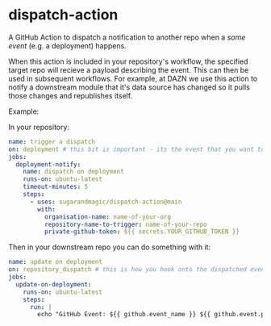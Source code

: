 # dispatch-action

A GitHub Action to dispatch a notification to another repo when a *some event* (e.g. a deployment) happens.

When this action is included in your repository's workflow, the specified target repo will recieve a payload describing the event. This can then be used in subsequent workflows. For example, at DAZN we use this action to notify a downstream module that it's data source has changed so it pulls those changes and republishes itself.

Example:

In your repository:

```yaml
name: trigger a dispatch
on: deployment # this bit is important - its the event that you want to be the trigger
jobs:
  deployment-notify:
    name: dispatch on deployment
    runs-on: ubuntu-latest
    timeout-minutes: 5
    steps:
      - uses: sugarandmagic/dispatch-action@main
        with:
          organisation-name: name-of-your-org
          repository-name-to-trigger: name-of-your-repo
          private-github-token: ${{ secrets.YOUR_GITHUB_TOKEN }}
```

Then in your downstream repo you can do something with it:

```yaml
name: update on deployment
on: repository_dispatch # this is how you hook onto the dispatched event
jobs:
  update-on-deployment:
    runs-on: ubuntu-latest
    steps: 
      run: |
        echo "GitHub Event: ${{ github.event_name }} ${{ github.event.pull_request.head.sha }}" # ...do stuff with your payload
```

